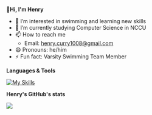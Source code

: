 **👋Hi, I'm Henry**
- 👀 I’m interested in swimming and learning new skills
- 🌱 I’m currently studying Computer Science in NCCU
- 📫 How to reach me
  - Email: [henry.curry1008@gmail.com](mailto:henry.curry1008@gmail.com)
  <!--- - LinkedIn: [Po-Yuan (Henry) Huang](https://www.linkedin.com/in/iamhenryhuang000/) --->
- 😄 Pronouns: he/him
- ⚡ Fun fact: Varsity Swimming Team Member

**Languages & Tools**

[![My Skills](https://skillicons.dev/icons?i=cpp,c,js,html,css,git,vim)](https://skillicons.dev)

**Henry's GitHub's stats**

<img align="left" src="https://github-readme-stats.vercel.app/api?username=iamhenryhuang&show_icons=true&icon_color=df648c&text_color=718096&bg_color=00000000&hide_title=true&hide_border=true"/>



<!---
**Languages & Tools**

<code><img height="20" src="https://raw.githubusercontent.com/github/explore/80688e429a7d4ef2fca1e82350fe8e3517d3494d/topics/c/c.png"></code>
<code><img height="20" src="https://raw.githubusercontent.com/github/explore/80688e429a7d4ef2fca1e82350fe8e3517d3494d/topics/cpp/cpp.png"></code>
<code><img height="20" src="https://raw.githubusercontent.com/github/explore/80688e429a7d4ef2fca1e82350fe8e3517d3494d/topics/javascript/javascript.png"></code>
<code><img height="20" src="https://raw.githubusercontent.com/github/explore/80688e429a7d4ef2fca1e82350fe8e3517d3494d/topics/html/html.png"></code>
<code><img height="20" src="https://raw.githubusercontent.com/github/explore/80688e429a7d4ef2fca1e82350fe8e3517d3494d/topics/css/css.png"></code>
<code><img height="20" src="https://raw.githubusercontent.com/github/explore/80688e429a7d4ef2fca1e82350fe8e3517d3494d/topics/git/git.png"></code>
<code><img height="20" src="https://raw.githubusercontent.com/github/explore/80688e429a7d4ef2fca1e82350fe8e3517d3494d/topics/vim/vim.png"></code>
--->

<!---
<p align="center">
  
  <img height="180em" src="https://github-readme-stats.vercel.app/api?username=iamhenryhuang&show_icons=true&theme=github_dark_dimmed" alt="Henry Huang's GitHub Stats" />
  <img height="180em" src="https://github-readme-stats.vercel.app/api/top-langs/?username=iamhenryhuang&layout=compact&theme=github_dark_dimmed" alt="Top Languages" />
</p>
--->

<!---
iamhenryhuang/iamhenryhuang is a ✨ special ✨ repository because its `README.md` (this file) appears on your GitHub profile.
You can click the Preview link to take a look at your changes.
--->
